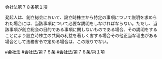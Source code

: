 会社法第７８条第１項

発起人は、創立総会において、設立時株主から特定の事項について説明を求められた場合には、当該事項について必要な説明をしなければならない。ただし、当該事項が創立総会の目的である事項に関しないものである場合、その説明をすることにより設立時株主の共同の利益を著しく害する場合その他正当な理由がある場合として法務省令で定める場合は、この限りでない。

#会社法
#会社法/第７８条
#会社法/第７８条/第１項
